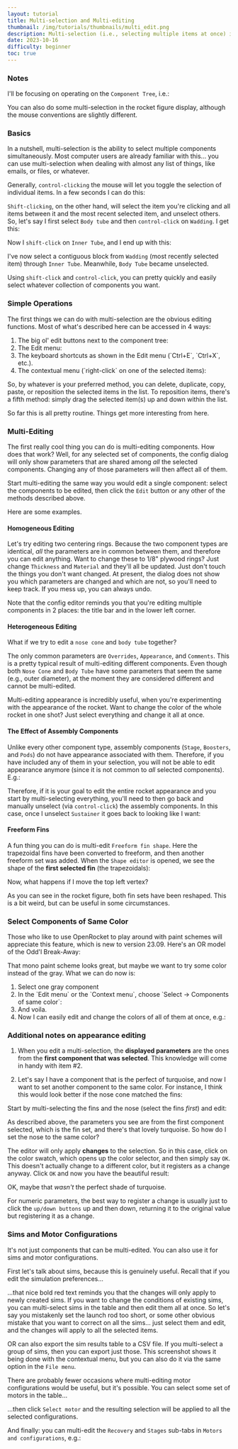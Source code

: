 ```yaml
---
layout: tutorial
title: Multi-selection and Multi-editing
thumbnail: /img/tutorials/thumbnails/multi_edit.png
description: Multi-selection (i.e., selecting multiple items at once) is pretty routine in any modern operating systems. But you might not realize some of the incredibly useful things you can do with multi-selection in OpenRocket, starting with version 22.02. This tutorial will show what’s possible.
date: 2023-10-16
difficulty: beginner
toc: true
---
```


### Notes

<script>
  addWarningMessage('For the remainder of this tutorial, I\'ll be using the Windows/Linux convention of `control-click`. macOS users should translate to `command-click`. Everything else is the same across platforms except where noted.', true)
</script>

I'll be focusing on operating on the `Component Tree`, i.e.:
<div data-image-path="/img/tutorials/multi_edit/component_tree.png"
    data-image-caption='Component Tree'
    data-image-width="25%"></div>

You can also do some multi-selection in the rocket figure display, although the mouse conventions are slightly different.

### Basics

In a nutshell, multi-selection is the ability to select multiple components simultaneously.  Most computer users are already familiar with this... you can use multi-selection when dealing with almost any list of things, like emails, or files, or whatever.

Generally, `control-clicking` the mouse will let you toggle the selection of individual items.  In a few seconds I can do this:
<div data-image-path="/img/tutorials/multi_edit/component_tree_multi_1.png"
    data-image-caption='Multi-Selection in Component Tree'
    data-image-width="25%"></div>

`Shift-clicking`, on the other hand, will select the item you're clicking and all items between it and the most recent selected item, and unselect others.  So, let's say I first select `Body tube` and then `control-click` on `Wadding`. I get this:
<div data-image-path="/img/tutorials/multi_edit/component_tree_multi_2.png"
    data-image-caption='More Multi-Selection in Component Tree'
    data-image-width="25%"></div>

Now I `shift-click` on `Inner Tube`, and I end up with this:
<div data-image-path="/img/tutorials/multi_edit/component_tree_multi_3.png"
    data-image-caption='Still More Multi-Selection in Component Tree'
    data-image-width="25%"></div>

I've now select a contiguous block from `Wadding` (most recently selected item) through `Inner Tube`. Meanwhile, `Body Tube` became unselected.

Using `shift-click` and `control-click`, you can pretty quickly and easily select whatever collection of components you want.

### Simple Operations

The first things we can do with multi-selection are the obvious editing functions. Most of what's described here can be accessed in 4 ways:

<ol class="step-list">
<li markdown="1">  <!-- We want to keep markdown -->
  The big ol' edit buttons next to the component tree:
  <div data-image-path="/img/tutorials/multi_edit/edit_buttons.png"
      data-image-caption='Edit Buttons'
      data-image-width="35%"></div>
</li>

<li markdown="1">
The Edit menu:
  <div data-image-path="/img/tutorials/multi_edit/edit_menu.png"
    data-image-caption='Edit Menu'
    data-image-width="30%"></div>
</li>

<li markdown="1">
  The keyboard shortcuts as shown in the Edit menu (`Ctrl+E`, `Ctrl+X`, etc.).
</li>

<li markdown="1">
  The contextual menu (`right-click` on one of the selected items):
  <div data-image-path="/img/tutorials/multi_edit/contextual_menu.png"
    data-image-caption='Contextual Menu'
    data-image-width="35%"></div>
</li>
</ol>

So, by whatever is your preferred method, you can delete, duplicate, copy, paste, or reposition the selected items in the list.  To reposition items, there's a fifth method: simply drag the selected item(s) up and down within the list.

So far this is all pretty routine. Things get more interesting from here.

### Multi-Editing

The first really cool thing you can do is multi-editing components. How does that work? Well, for any selected set of components, the config dialog will only show parameters that are shared among *all* the selected components. Changing any of those parameters will then affect all of them.

Start multi-editing the same way you would edit a single component: select the components to be edited, then click the `Edit` button or any other of the methods described above.

Here are some examples.

#### Homogeneous Editing

Let's try editing two centering rings. Because the two component types are identical, *all* the parameters are in common between them, and therefore you can edit anything. Want to change these to 1/8" plywood rings?  Just change `Thickness` and `Material` and they'll all be updated. Just don't touch the things you don't want changed. At present, the dialog does not show you which parameters are changed and which are not, so you'll need to keep track. If you mess up, you can always undo.
<div data-image-path="/img/tutorials/multi_edit/homogenous.png"
    data-image-caption='Editing Two Centering Rings'
    data-image-width="70%"></div>

Note that the config editor reminds you that you're editing multiple components in 2 places: the title bar and in the lower left corner.

#### Heterogeneous Editing

What if we try to edit a `nose cone` and `body tube` together?
<div data-image-path="/img/tutorials/multi_edit/heterogeneous.png"
    data-image-caption='Multi-editing a Nose Cone and Body Tube'
    data-image-width="70%"></div>

The only common parameters are `Overrides`, `Appearance`, and `Comments`. This is a pretty typical result of multi-editing different components. Even though both `Nose Cone` and `Body Tube` have some parameters that seem the same (e.g., outer diameter), at the moment they are considered different and cannot be multi-edited.

Multi-editing appearance is incredibly useful, when you're experimenting with the appearance of the rocket. Want to change the color of the whole rocket in one shot? Just select everything and change it all at once.

#### The Effect of Assembly Components

Unlike every other component type, assembly components (`Stage`, `Boosters`, and `Pods`) do not have appearance associated with them.  Therefore, if you have included any of them in your selection, you will not be able to edit appearance anymore (since it is not common to *all* selected components). E.g.:
<div data-image-path="/img/tutorials/multi_edit/assembly_components.png"
    data-image-caption='Multi-editing with Assembly Components'
    data-image-width="55%"></div>

Therefore, if it is your goal to edit the entire rocket appearance and you start by multi-selecting everything, you'll need to then go back and manually unselect (via `control-click`) the assembly components.  In this case, once I unselect `Sustainer` it goes back to looking like I want:
<div data-image-path="/img/tutorials/multi_edit/exclude_assembly_components.png"
    data-image-caption='Excluding Assembly Components'
    data-image-width="55%"></div>

#### Freeform Fins

A fun thing you can do is multi-edit `Freeform fin shape`.  Here the trapezoidal fins have been converted to freeform, and then another freeform set was added. When the `Shape editor` is opened, we see the shape of the **first selected fin** (the trapezoidals):

<div data-image-path="/img/tutorials/multi_edit/freeform_1.png"
    data-image-caption='Multi-editing Freeform Fin Shape'
    data-image-width="60%"></div>

Now, what happens if I move the top left vertex?
<!-- TODO: change this animation to a non-laggy one... -->
<div data-video-path="/vid/Moving_vertex.mp4"
    data-imavideoge-caption='Moving a Vertex'
    data-video-width="60%"></div>

As you can see in the rocket figure, both fin sets have been reshaped. This is a bit weird, but can be useful in some circumstances.

### Select Components of Same Color

Those who like to use OpenRocket to play around with paint schemes will appreciate this feature, which is new to version 23.09.  Here's an OR model of the Odd'l Break-Away:
<div data-image-path="/img/tutorials/multi_edit/select_same_color_1.png"
    data-image-caption='Break-Away Model'
    data-image-width="55%"></div>

That mono paint scheme looks great, but maybe we want to try some color instead of the gray. What we can do now is:

<ol class="step-list">
<li markdown="1">  <!-- We want to keep markdown -->
  Select one gray component
  <div data-image-path="/img/tutorials/multi_edit/select_same_color_2.png"
    data-image-caption='Select One Gray Component'
    data-image-width="55%"></div>
</li>

<li markdown="1">
  In the `Edit menu` or the `Context menu`, choose `Select -> Components of same color`:
  <div data-image-path="/img/tutorials/multi_edit/select_same_color_3.png"
    data-image-caption='Select Components of Same Color'
    data-image-width="55%"></div>
</li>

<li markdown="1">
  And voila.
  <div data-image-path="/img/tutorials/multi_edit/select_same_color_4.png"
    data-image-caption='Selected All Gray Components'
    data-image-width="55%"></div>
</li>

<li markdown="1">
  Now I can easily edit and change the colors of all of them at once, e.g.:
  <div data-image-path="/img/tutorials/multi_edit/select_same_color_5.png"
    data-image-caption='Change Color of All Gray Components'
    data-image-width="55%"></div>
</li>
</ol>

### Additional notes on appearance editing

1. When you edit a multi-selection, the **displayed parameters** are the ones from the **first component that was selected**.  This knowledge will come in handy with item #2.

2. Let's say I have a component that is the perfect of turquoise, and now I want to set another component to the same color.  For instance, I think this would look better if the nose cone matched the fins:

<div data-image-path="/img/tutorials/multi_edit/color_match_1.png"
    data-image-caption='Turquoise Fins as Target Color for other Components'
    data-image-width="55%"></div>

Start by multi-selecting the fins and the nose (select the fins *first*) and edit:

<div data-image-path="/img/tutorials/multi_edit/color_match_2.png"
    data-image-caption='Multi-edit the Fins and Nose Cone'
    data-image-width="55%"></div>

As described above, the parameters you see are from the first component selected, which is the fin set, and there's that lovely turquoise. So how do I set the nose to the same color?

The editor will only apply **changes** to the selection.  So in this case, click on the color swatch, which opens up the color selector, and then simply say `OK`.  This doesn't actually change to a different color, but it registers as a change anyway. Click `OK` and now you have the beautiful result:

<div data-image-path="/img/tutorials/multi_edit/color_match_3.png"
    data-image-caption='Nose Cone Color Set to Match Fins'
    data-image-width="55%"></div>

OK, maybe that *wasn't* the perfect shade of turquoise.

For numeric parameters, the best way to register a change is usually just to click the `up/down buttons` up and then down, returning it to the original value but registering it as a change.

### Sims and Motor Configurations

It's not just components that can be multi-edited. You can also use it for sims and motor configurations.

First let's talk about sims, because this is genuinely useful. Recall that if you edit the simulation preferences...

<div data-image-path="/img/tutorials/multi_edit/sim_preferences.png"
    data-image-caption='Simulation Preferences'
    data-image-width="55%"></div>

...that nice bold red text reminds you that the changes will only apply to newly created sims. If you want to change the conditions of existing sims, you can multi-select sims in the table and then edit them all at once. So let's say you mistakenly set the launch rod too short, or some other obvious mistake that you want to correct on all the sims... just select them and edit, and the changes will apply to all the selected items.

OR can also export the sim results table to a CSV file.  If you multi-select a group of sims, then you can export just those. This screenshot shows it being done with the contextual menu, but you can also do it via the same option in the `File menu`.

<div data-image-path="/img/tutorials/multi_edit/export_csv.png"
    data-image-caption='Export sim results to CSV file'
    data-image-width="60%"></div>

There are probably fewer occasions where multi-editing motor configurations would be useful, but it's possible.  You can select some set of motors in the table...

<div data-image-path="/img/tutorials/multi_edit/motors.png"
    data-image-caption='Multi-selection of Motors'
    data-image-width="60%"></div>

...then click `Select motor` and the resulting selection will be applied to all the selected configurations.

And finally: you can multi-edit the `Recovery` and `Stages` sub-tabs in `Motors and configurations`, e.g.:

<div data-image-path="/img/tutorials/multi_edit/recovery_and_stages.png"
    data-image-caption='Multi-Editing Recover and Stages'
    data-image-width="55%"></div>
